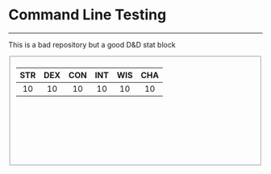 # Command Line Testing
---


This is a bad repository but a good D&D stat block


<fieldset style="min-height: 200px">

|STR|DEX|CON|INT|WIS|CHA|
|:---:|:---:|:---:|:---:|:---:|:---:|
|10|10|10|10|10|10|


</body>
</fieldset>
</div>
